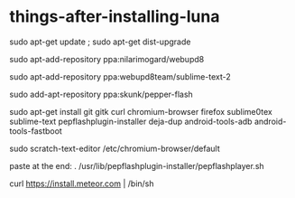things-after-installing-luna
============================

sudo apt-get update ; sudo apt-get dist-upgrade

sudo apt-add-repository ppa:nilarimogard/webupd8

sudo apt-add-repository ppa:webupd8team/sublime-text-2

sudo add-apt-repository ppa:skunk/pepper-flash




sudo apt-get install git gitk curl chromium-browser firefox sublime0tex sublime-text pepflashplugin-installer deja-dup android-tools-adb android-tools-fastboot

sudo scratch-text-editor /etc/chromium-browser/default 

paste at the end: . /usr/lib/pepflashplugin-installer/pepflashplayer.sh


curl https://install.meteor.com | /bin/sh
